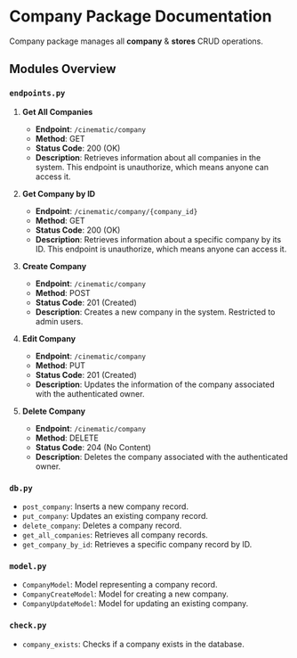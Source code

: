 # Company Package Documentation

Company package manages all **company** & **stores** CRUD operations.

## Modules Overview

### `endpoints.py`

1. **Get All Companies**
   - **Endpoint**: `/cinematic/company`
   - **Method**: GET
   - **Status Code**: 200 (OK)
   - **Description**: Retrieves information about all companies in the system. This endpoint is unauthorize, which means anyone can access it.

2. **Get Company by ID**
   - **Endpoint**: `/cinematic/company/{company_id}`
   - **Method**: GET
   - **Status Code**: 200 (OK)
   - **Description**: Retrieves information about a specific company by its ID. This endpoint is unauthorize, which means anyone can access it.

3. **Create Company**
   - **Endpoint**: `/cinematic/company`
   - **Method**: POST
   - **Status Code**: 201 (Created)
   - **Description**: Creates a new company in the system. Restricted to admin users.

4. **Edit Company**
   - **Endpoint**: `/cinematic/company`
   - **Method**: PUT
   - **Status Code**: 201 (Created)
   - **Description**: Updates the information of the company associated with the authenticated owner.

5. **Delete Company**
   - **Endpoint**: `/cinematic/company`
   - **Method**: DELETE
   - **Status Code**: 204 (No Content)
   - **Description**: Deletes the company associated with the authenticated owner.


### `db.py`
- `post_company`: Inserts a new company record.
- `put_company`: Updates an existing company record.
- `delete_company`: Deletes a company record.
- `get_all_companies`: Retrieves all company records.
- `get_company_by_id`: Retrieves a specific company record by ID.


### `model.py`
- `CompanyModel`: Model representing a company record.
- `CompanyCreateModel`: Model for creating a new company.
- `CompanyUpdateModel`: Model for updating an existing company.


### `check.py`
- `company_exists`: Checks if a company exists in the database.
